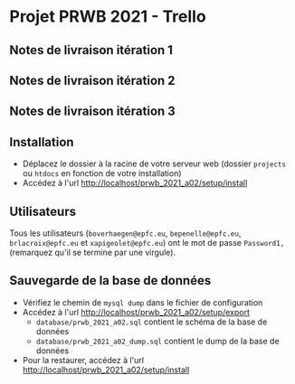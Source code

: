 # Projet PRWB 2021 - Trello

## Notes de livraison itération 1

## Notes de livraison itération 2

## Notes de livraison itération 3


## Installation

- Déplacez le dossier à la racine de votre serveur web (dossier `projects` ou `htdocs` en fonction de votre installation)
- Accédez à l'url [http://localhost/prwb_2021_a02/setup/install](http://localhost/prwb_2021_a02/setup/install)

## Utilisateurs

Tous les utilisateurs (`boverhaegen@epfc.eu`, `bepenelle@epfc.eu`, `brlacroix@epfc.eu` et `xapigeolet@epfc.eu`) ont le mot de passe `Password1,` (remarquez qu'il se termine par une virgule).

## Sauvegarde de la base de données

- Vérifiez le chemin de `mysql dump` dans le fichier de configuration
- Accédez à l'url [http://localhost/prwb_2021_a02/setup/export](http://localhost/prwb_2021_a02/setup/export) 
    - `database/prwb_2021_a02.sql` contient le schéma de la base de données
    - `database/prwb_2021_a02_dump.sql` contient le dump de la base de données
- Pour la restaurer, accédez à l'url [http://localhost/prwb_2021_a02/setup/install](http://localhost/prwb_2021_a02/setup/install)


